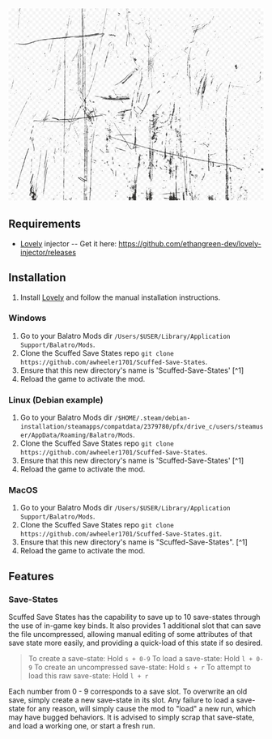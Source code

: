 ![Scuffed-Save-States-mod logo](Assets/Scuffed-Save-StatesLogo.jpg)
--
## Requirements
- [Lovely](https://github.com/ethangreen-dev/lovely-injector) injector -- Get it here: https://github.com/ethangreen-dev/lovely-injector/releases

## Installation

1. Install [Lovely](https://github.com/ethangreen-dev/lovely-injector) and follow the manual installation instructions.

### Windows

1. Go to your Balatro Mods dir `/Users/$USER/Library/Application Support/Balatro/Mods`.
2. Clone the Scuffed Save States repo `git clone https://github.com/awheeler1701/Scuffed-Save-States`.
3. Ensure that this new directory's name is 'Scuffed-Save-States' [^1]
4. Reload the game to activate the mod.

### Linux (Debian example)

1. Go to your Balatro Mods dir `/$HOME/.steam/debian-installation/steamapps/compatdata/2379780/pfx/drive_c/users/steamuser/AppData/Roaming/Balatro/Mods`.
2. Clone the Scuffed Save States repo `git clone https://github.com/awheeler1701/Scuffed-Save-States`.
3. Ensure that this new directory's name is 'Scuffed-Save-States' [^1]
4. Reload the game to activate the mod.

### MacOS

1. Go to your Balatro Mods dir `/Users/$USER/Library/Application Support/Balatro/Mods`.
2. Clone the Scuffed Save States repo `git clone https://github.com/awheeler1701/Scuffed-Save-States.git`.
3. Ensure that this new directory's name is "Scuffed-Save-States". [^1]
4. Reload the game to activate the mod.

## Features
### Save-States
Scuffed Save States has the capability to save up to 10 save-states through the use of in-game key binds. It also provides 1 additional slot that can save the file uncompressed, allowing manual editing of some attributes of that save state more easily, and providing a quick-load of this state if so desired.
> To create a save-state: Hold `s + 0-9`
> To load a save-state: Hold `l + 0-9`
> To create an uncompressed save-state: Hold `s + r`
> To attempt to load this raw save-state: Hold `l + r`

Each number from 0 - 9 corresponds to a save slot. To overwrite an old save, simply create a new save-state in its slot.
Any failure to load a save-state for any reason, will simply cause the mod to \"load\" a new run, which may have bugged behaviors. It is advised to simply scrap that save-state, and load a working one, or start a fresh run.
